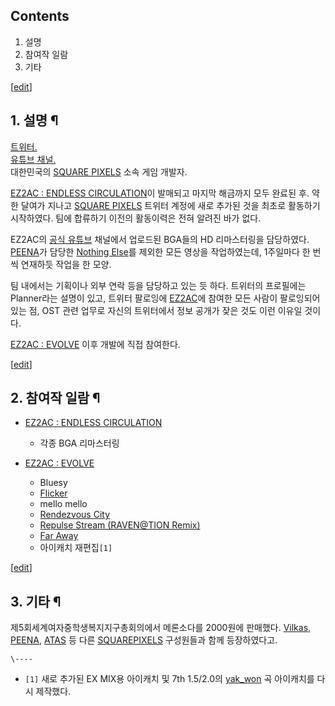 ## Contents

    

1. 설명 
2. 참여작 일람 
3. 기타 

[[edit](http://rigvedawiki.net/r1/wiki.php/FOX-B?action=edit&section=1)]

## 1. 설명 ¶

[트위터.](https://twitter.com/FOXB_)  
[유튜브 채널.](http://www.youtube.com/user/FOXBTV)  
대한민국의 [SQUARE PIXELS](SQUARE%20PIXELS.md) 소속 게임 개발자.

  

[EZ2AC : ENDLESS CIRCULATION](EZ2AC%20%3A%20ENDLESS%20CIRCULATION.md)이 발매되고
마지막 해금까지 모두 완료된 후. 약 한 달여가 지나고 [SQUARE PIXELS](SQUARE%20PIXELS.md) 트위터 계정에
새로 추가된 것을 최초로 활동하기 시작하였다. 팀에 합류하기 이전의 활동이력은 전혀 알려진 바가 없다.

  

EZ2AC의 [공식 유튜브](http://www.youtube.com/ez2developer) 채널에서 업로드된 BGA들의 HD 리마스터링을
담당하였다. [PEENA](PEENA.md)가 담당한 [Nothing Else](Nothing%20Else.md)를 제외한 모든
영상을 작업하였는데, 1주일마다 한 번씩 연재하듯 작업을 한 모양.

  

팀 내에서는 기획이나 외부 연락 등을 담당하고 있는 듯 하다. 트위터의 프로필에는 Planner라는 설명이 있고, 트위터 팔로잉에
[EZ2AC](EZ2AC.md)에 참여한 모든 사람이 팔로잉되어 있는 점, OST 관련 업무로 자신의 트위터에서 정보 공개가 잦은 것도
이런 이유일 것이다.

  

[EZ2AC : EVOLVE](EZ2AC%20%3A%20EVOLVE.md) 이후 개발에 직접 참여한다.

  

[[edit](http://rigvedawiki.net/r1/wiki.php/FOX-B?action=edit&section=2)]

## 2. 참여작 일람 ¶

  * [EZ2AC : ENDLESS CIRCULATION](EZ2AC%20%3A%20ENDLESS%20CIRCULATION.md)  

    * 각종 BGA 리마스터링  

  * [EZ2AC : EVOLVE](EZ2AC%20%3A%20EVOLVE.md)  

    * Bluesy
    * [Flicker](Flicker.md)
    * mello mello
    * [Rendezvous City](Rendezvous%20City.md)
    * [Repulse Stream (RAVEN@TION Remix)](Repulse%20Stream.md)
    * [Far Away](Far%20Away.md)
    * 아이캐치 재편집`[1]`

[[edit](http://rigvedawiki.net/r1/wiki.php/FOX-B?action=edit&section=3)]

## 3. 기타 ¶

제5회세계여자중학생복지지구총회의에서 메론소다를 2000원에 판매했다. [Vilkas](Vilkas.md),
[PEENA](PEENA.md), [ATAS](ATAS.md) 등 다른 [SQUAREPIXELS](SQUARE%20PIXELS.md) 구성원들과 함께 등장하였다고.

`\----`

  * `[1]` 새로 추가된 EX MIX용 아이캐치 및 7th 1.5/2.0의 [yak_won](yak_won.md) 곡 아이캐치를 다시 제작했다.

